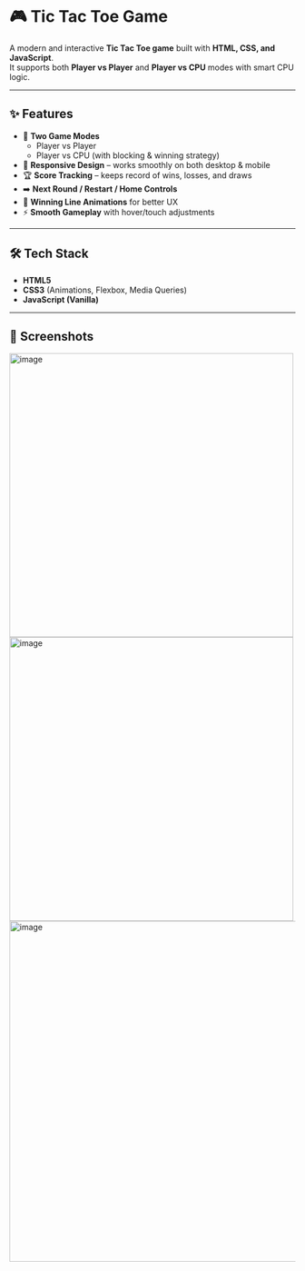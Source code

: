 # 🎮 Tic Tac Toe Game

A modern and interactive **Tic Tac Toe game** built with **HTML, CSS, and JavaScript**.  
It supports both **Player vs Player** and **Player vs CPU** modes with smart CPU logic.

---

## ✨ Features
- 🎯 **Two Game Modes**
  - Player vs Player
  - Player vs CPU (with blocking & winning strategy)
- 📱 **Responsive Design** – works smoothly on both desktop & mobile
- 🏆 **Score Tracking** – keeps record of wins, losses, and draws
- ➡️ **Next Round / Restart / Home Controls**
- 🎨 **Winning Line Animations** for better UX
- ⚡ **Smooth Gameplay** with hover/touch adjustments

---

## 🛠️ Tech Stack
- **HTML5**
- **CSS3** (Animations, Flexbox, Media Queries)
- **JavaScript (Vanilla)**

---

## 📸 Screenshots

<img height="500" alt="image" src="https://github.com/user-attachments/assets/be87a6a4-4294-498f-9b6a-1cb5d66592cf" />

<br>

<img height="500" alt="image" src="https://github.com/user-attachments/assets/b453b951-852b-4fa0-89e3-3e3614a8e9b6" />

<br>

<img height="600" alt="image" src="https://github.com/user-attachments/assets/b0cd6eee-e1e3-4180-acb2-f0f8880f586d" />



